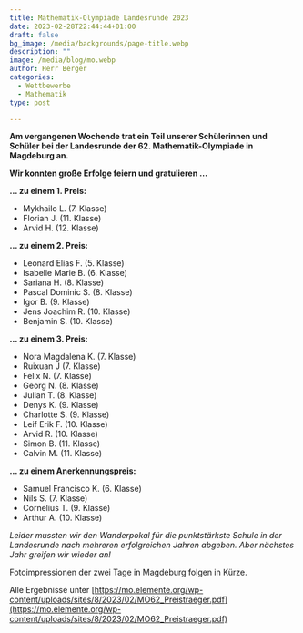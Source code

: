 ```yaml
---
title: Mathematik-Olympiade Landesrunde 2023
date: 2023-02-28T22:44:44+01:00
draft: false
bg_image: /media/backgrounds/page-title.webp
description: ""
image: /media/blog/mo.webp
author: Herr Berger
categories:
  - Wettbewerbe
  - Mathematik
type: post

---
```

**Am vergangenen Wochende trat ein Teil unserer Schülerinnen und Schüler bei der Landesrunde der 62. Mathematik-Olympiade in Magdeburg an.**

**Wir konnten große Erfolge feiern und gratulieren …**

**… zu einem 1. Preis:**

- Mykhailo L. (7. Klasse)
- Florian J. (11. Klasse)
- Arvid H. (12. Klasse)

**… zu einem 2. Preis:**

- Leonard Elias F. (5. Klasse)
- Isabelle Marie B. (6. Klasse)
- Sariana H. (8. Klasse)
- Pascal Dominic S. (8. Klasse)
- Igor B. (9. Klasse)
- Jens Joachim R. (10. Klasse)
- Benjamin S. (10. Klasse)

**… zu einem 3. Preis:**

- Nora Magdalena K. (7. Klasse)
- Ruixuan J (7. Klasse)
- Felix N. (7. Klasse)
- Georg N. (8. Klasse)
- Julian T. (8. Klasse)
- Denys K. (9. Klasse)
- Charlotte S. (9. Klasse)
- Leif Erik F. (10. Klasse)
- Arvid R. (10. Klasse)
- Simon B. (11. Klasse)
- Calvin M. (11. Klasse)

**… zu einem Anerkennungspreis:**

- Samuel Francisco K. (6. Klasse)
- Nils S. (7. Klasse)
- Cornelius T. (9. Klasse)
- Arthur A. (10. Klasse)

_Leider mussten wir den Wanderpokal für die punktstärkste Schule in der Landesrunde nach mehreren erfolgreichen Jahren abgeben. Aber nächstes Jahr greifen wir wieder an!_

Fotoimpressionen der zwei Tage in Magdeburg folgen in Kürze.

Alle Ergebnisse unter [https://mo.elemente.org/wp-content/uploads/sites/8/2023/02/MO62_Preistraeger.pdf](https://mo.elemente.org/wp-content/uploads/sites/8/2023/02/MO62_Preistraeger.pdf)
